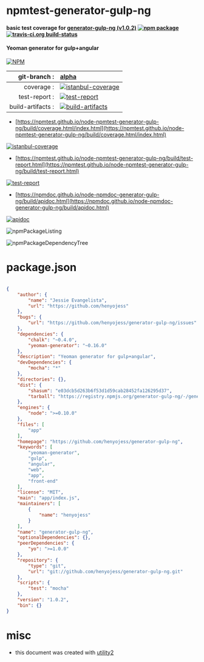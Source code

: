 # npmtest-generator-gulp-ng

#### basic test coverage for  [generator-gulp-ng (v1.0.2)](https://github.com/henyojess/generator-gulp-ng)  [![npm package](https://img.shields.io/npm/v/npmtest-generator-gulp-ng.svg?style=flat-square)](https://www.npmjs.org/package/npmtest-generator-gulp-ng) [![travis-ci.org build-status](https://api.travis-ci.org/npmtest/node-npmtest-generator-gulp-ng.svg)](https://travis-ci.org/npmtest/node-npmtest-generator-gulp-ng)

#### Yeoman generator for gulp+angular

[![NPM](https://nodei.co/npm/generator-gulp-ng.png?downloads=true&downloadRank=true&stars=true)](https://www.npmjs.com/package/generator-gulp-ng)

| git-branch : | [alpha](https://github.com/npmtest/node-npmtest-generator-gulp-ng/tree/alpha)|
|--:|:--|
| coverage : | [![istanbul-coverage](https://npmtest.github.io/node-npmtest-generator-gulp-ng/build/coverage.badge.svg)](https://npmtest.github.io/node-npmtest-generator-gulp-ng/build/coverage.html/index.html)|
| test-report : | [![test-report](https://npmtest.github.io/node-npmtest-generator-gulp-ng/build/test-report.badge.svg)](https://npmtest.github.io/node-npmtest-generator-gulp-ng/build/test-report.html)|
| build-artifacts : | [![build-artifacts](https://npmtest.github.io/node-npmtest-generator-gulp-ng/glyphicons_144_folder_open.png)](https://github.com/npmtest/node-npmtest-generator-gulp-ng/tree/gh-pages/build)|

- [https://npmtest.github.io/node-npmtest-generator-gulp-ng/build/coverage.html/index.html](https://npmtest.github.io/node-npmtest-generator-gulp-ng/build/coverage.html/index.html)

[![istanbul-coverage](https://npmtest.github.io/node-npmtest-generator-gulp-ng/build/screenCapture.buildCi.browser.%252Ftmp%252Fbuild%252Fcoverage.lib.html.png)](https://npmtest.github.io/node-npmtest-generator-gulp-ng/build/coverage.html/index.html)

- [https://npmtest.github.io/node-npmtest-generator-gulp-ng/build/test-report.html](https://npmtest.github.io/node-npmtest-generator-gulp-ng/build/test-report.html)

[![test-report](https://npmtest.github.io/node-npmtest-generator-gulp-ng/build/screenCapture.buildCi.browser.%252Ftmp%252Fbuild%252Ftest-report.html.png)](https://npmtest.github.io/node-npmtest-generator-gulp-ng/build/test-report.html)

- [https://npmdoc.github.io/node-npmdoc-generator-gulp-ng/build/apidoc.html](https://npmdoc.github.io/node-npmdoc-generator-gulp-ng/build/apidoc.html)

[![apidoc](https://npmdoc.github.io/node-npmdoc-generator-gulp-ng/build/screenCapture.buildCi.browser.%252Ftmp%252Fbuild%252Fapidoc.html.png)](https://npmdoc.github.io/node-npmdoc-generator-gulp-ng/build/apidoc.html)

![npmPackageListing](https://npmtest.github.io/node-npmtest-generator-gulp-ng/build/screenCapture.npmPackageListing.svg)

![npmPackageDependencyTree](https://npmtest.github.io/node-npmtest-generator-gulp-ng/build/screenCapture.npmPackageDependencyTree.svg)



# package.json

```json

{
    "author": {
        "name": "Jessie Evangelista",
        "url": "https://github.com/henyojess"
    },
    "bugs": {
        "url": "https://github.com/henyojess/generator-gulp-ng/issues"
    },
    "dependencies": {
        "chalk": "~0.4.0",
        "yeoman-generator": "~0.16.0"
    },
    "description": "Yeoman generator for gulp+angular",
    "devDependencies": {
        "mocha": "*"
    },
    "directories": {},
    "dist": {
        "shasum": "e03dcb5d263b6f53d1d59cab28452fa126295d37",
        "tarball": "https://registry.npmjs.org/generator-gulp-ng/-/generator-gulp-ng-1.0.2.tgz"
    },
    "engines": {
        "node": ">=0.10.0"
    },
    "files": [
        "app"
    ],
    "homepage": "https://github.com/henyojess/generator-gulp-ng",
    "keywords": [
        "yeoman-generator",
        "gulp",
        "angular",
        "web",
        "app",
        "front-end"
    ],
    "license": "MIT",
    "main": "app/index.js",
    "maintainers": [
        {
            "name": "henyojess"
        }
    ],
    "name": "generator-gulp-ng",
    "optionalDependencies": {},
    "peerDependencies": {
        "yo": ">=1.0.0"
    },
    "repository": {
        "type": "git",
        "url": "git://github.com/henyojess/generator-gulp-ng.git"
    },
    "scripts": {
        "test": "mocha"
    },
    "version": "1.0.2",
    "bin": {}
}
```



# misc
- this document was created with [utility2](https://github.com/kaizhu256/node-utility2)
